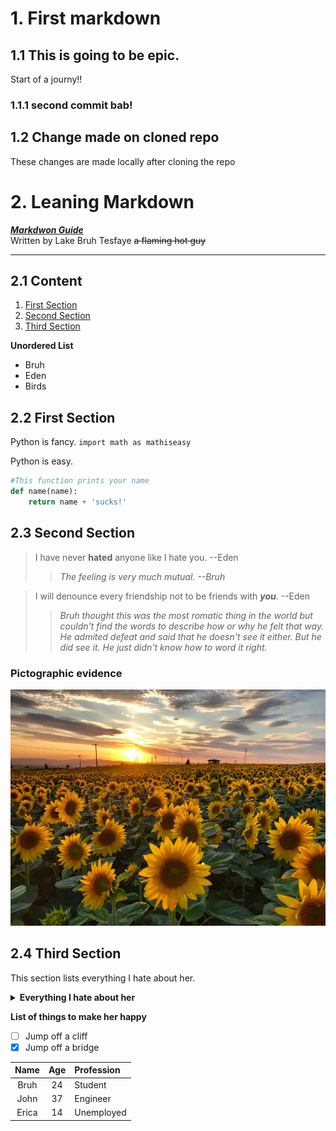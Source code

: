 # 1. First markdown

## 1.1 This is going to be epic.

Start of a journy!!

### 1.1.1 second commit bab!

## 1.2 Change made on cloned repo

These changes are made locally after cloning the repo

# 2. Leaning Markdown

***[Markdwon Guide](https://www.markdownguide.org/)*** <br>
Written by Lake Bruh Tesfaye ~~a flaming hot guy~~

---

## 2.1 Content

1. [First Section](#22-first-section)
1. [Second Section](#23-second-section)
1. [Third Section](#24-third-section)

**Unordered List**

- Bruh
- Eden
- Birds

## 2.2 First Section
Python is fancy. `import math as mathiseasy`

Python is easy.
```py
#This function prints your name
def name(name):
    return name + 'sucks!'
```
## 2.3 Second Section
> I have never **hated** anyone like I hate you. --Eden
>> *The feeling is very much mutual. --Bruh*

> I will denounce every friendship not to be friends with ***you***. --Eden
>> *Bruh thought this was the most romatic thing in the world but couldn't find the words to describe how or why he felt that way. He admited defeat and said that he doesn't see it either. But he did see it. He just didn't know how to word it right.*

### Pictographic evidence


![Eden](./sunflower.jpeg)

## 2.4 Third Section
This section lists everything I hate about her.

<details>
<summary> <b> Everything I hate about her</b> </summary>

- Nothing
- Not a thing
- Absolutely nothing
- Her entire existance
- The fact that she breathes

</details>

**List of things to make her happy**

- [ ] Jump off a cliff
- [x] Jump off a bridge

| Name | Age | Profession |
|:------:|:------:|:-----|
|Bruh|24|Student|
|John|37|Engineer|
|Erica|14|Unemployed|
